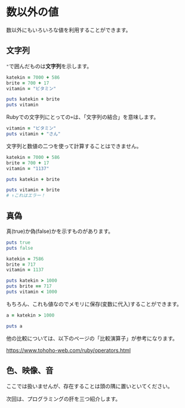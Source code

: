 # 数以外の値

数以外にもいろいろな値を利用することができます。

## 文字列

`"`で囲んだものは**文字列**を示します。

```ruby
katekin = 7000 + 586
brite = 700 + 17
vitamin = "ビタミン"

puts katekin + brite
puts vitamin
```

Rubyでの文字列にとっての`+`は、「文字列の結合」を意味します。

```ruby
vitamin = "ビタミン"
puts vitamin + "さん"
```

文字列と数値の二つを使って計算することはできません。

```ruby
katekin = 7000 + 586
brite = 700 + 17
vitamin = "1137"

puts katekin + brite

puts vitamin + brite
# ↑これはエラー！
```

## 真偽

真(true)か偽(false)かを示すものがあります。

```ruby
puts true
puts false
```

```ruby
katekin = 7586
brite = 717
vitamin = 1137

puts katekin > 1000
puts brite == 717
puts vitamin < 1000
```

もちろん、これも値なのでメモリに保存(変数に代入)することができます。

```ruby
a = katekin > 1000

puts a
```

他の比較については、以下のページの「比較演算子」が参考になります。

https://www.tohoho-web.com/ruby/operators.html

## 色、映像、音

ここでは扱いませんが、存在することは頭の隅に置いといてください。

次回は、プログラミングの肝を三つ紹介します。
